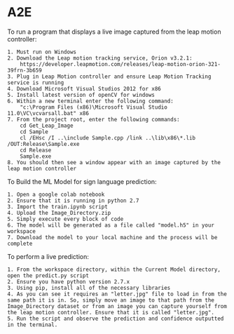 # A2E

To run a program that displays a live image captured from the leap motion controller:

    1. Must run on Windows
    2. Download the Leap motion tracking service, Orion v3.2.1:
        https://developer.leapmotion.com/releases/leap-motion-orion-321-39frn-3b659
    3. Plug in Leap Motion controller and ensure Leap Motion Tracking service is running
    4. Download Microsoft Visual Studios 2012 for x86
    5. Install latest version of openCV for windows
    6. Within a new terminal enter the following command:
        "c:\Program Files (x86)\Microsoft Visual Studio 11.0\VC\vcvarsall.bat" x86
    7. From the project root, enter the following commands:
        cd Get_Leap_Image
        cd Sample
        cl /EHsc /I ..\include Sample.cpp /link ..\lib\x86\*.lib /OUT:Release\Sample.exe
        cd Release
        Sample.exe
    8. You should then see a window appear with an image captured by the leap motion controller

To Build the ML Model for sign language prediction:

    1. Open a google colab notebook
    2. Ensure that it is running in python 2.7
    3. Import the train.ipynb script
    4. Upload the Image_Directory.zip
    5. Simply execute every block of code
    6. The model will be generated as a file called "model.h5" in your workspace
    7. Download the model to your local machine and the process will be complete

To perform a live prediction:

    1. From the workspace directory, within the Current Model directory, open the predict.py script
    2. Ensure you have python version 2.7.x
    3. Using pip, install all of the necessary libraries
    4. As you can see it requires an "letter.jpg" file to load in from the same path it is in. So, simply move an image to that path from the Image_Directory dataset or from an image you can capture yourself from the leap motion controller. Ensure that it is called "letter.jpg".
    5. Run the script and observe the prediction and confidence outputted in the terminal.
